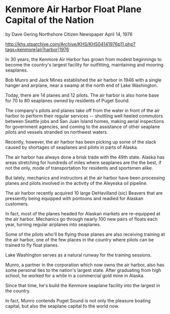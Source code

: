 # Kenmore Air Harbor Float Plane Capital of the Nation

by Dave Gering
Northshore Citizen Newspaper
April 14, 1976

http://khs.stparchive.com/Archive/KHS/KHS04141976p11.php?tags=kenmore|air|harbor|1976

In 30 years, the Kenmore Air Harbor has grown from modest beginnings to become the country's largest facility for outfitting, maintaining and mooring seaplanes.

Bob Munro and Jack Mines established the air harbor in 1946 with a single hanger and airplane, near a swamp at the north end of Lake Washington.

Today, there are 14 planes and 12 pilots. The air harbor is also home base for 70 to 80 seaplanes owned by residents of Puget Sound.

The company's pilots and planes take off from the water in front of the air harbor to perform their regular services -- shuttling well heeled commutors between Seattle jobs and San Juan Island homes, making aerial inspections for government agencies, and coming to the assistance of other seaplane pilots and vessels stranded on northwest waters.

Recently, however, the air harbor has been picking up some of the slack caused by shortages of seaplanes and pilots in parts of Alaska.

The air harbor has always done a brisk trade with the 49th state. Alaska has areas stretching for hundreds of miles where seaplanes are the the best, if not the only, mode of transportation for residents and sportsmen alike.

But lately, mechanics and instructors at the air harbor have been processing planes and pilots involved in the activity of the Aleyeska oil pipeline.

The air harbor recently acquired 10 large DeHavilland (sic) Beavers that are pressently being equipped with pontoons and readied for Alaskan customers.

In fact, most of the planes headed for Alaskan markets are re-equipped at the air harbor. Mechanics go through nearly 100 new pairs of floats each year, turning regular airplanes into seaplanes.

Some of the pilots who'll be flying those planes are also receiving training at the air harbor, one of the few places in the country where pilots can be trained to fly float planes.

Lake Washington serves as a natural runway for the training sessions.

Munro, a partner in the corporation which now owns the air harbor, also has some personal ties to the nation's largest state. After graduating from high school, he worked for a while in a commercial gold mine in Alaska.

Since that time, he's build the Kenmore seaplane facility into the largest in the country.

In fact, Munro contends Puget Sound is not only the pleasure boating capital, but also the seaplane capital fo the world now.

